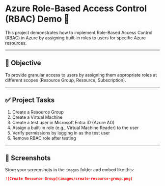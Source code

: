 # Azure Role-Based Access Control (RBAC) Demo 🎯

This project demonstrates how to implement Role-Based Access Control (RBAC) in Azure by assigning built-in roles to users for specific Azure resources.

---

## 🎯 Objective

To provide granular access to users by assigning them appropriate roles at different scopes (Resource Group, Resource, Subscription).

---

## ✅ Project Tasks

1. Create a Resource Group
2. Create a Virtual Machine
3. Create a test user in Microsoft Entra ID (Azure AD)
4. Assign a built-in role (e.g., Virtual Machine Reader) to the user
5. Verify permissions by logging in as the test user
6. Remove RBAC role after testing

---

## 📸 Screenshots

Store your screenshots in the `images` folder and embed like this:

```markdown
![Create Resource Group](images/create-resource-group.png)
